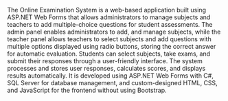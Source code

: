 The Online Examination System is a web-based application built using ASP.NET Web Forms that allows administrators to manage subjects and teachers to add multiple-choice questions for student assessments. The admin panel enables administrators to add, and manage subjects, while the teacher panel allows teachers to select subjects and add questions with multiple options displayed using radio buttons, storing the correct answer for automatic evaluation. Students can select subjects, take exams, and submit their responses through a user-friendly interface. The system processes and stores user responses, calculates scores, and displays results automatically. It is developed using ASP.NET Web Forms with C#, SQL Server for database management, and custom-designed HTML, CSS, and JavaScript for the frontend without using Bootstrap.
